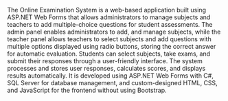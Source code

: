 The Online Examination System is a web-based application built using ASP.NET Web Forms that allows administrators to manage subjects and teachers to add multiple-choice questions for student assessments. The admin panel enables administrators to add, and manage subjects, while the teacher panel allows teachers to select subjects and add questions with multiple options displayed using radio buttons, storing the correct answer for automatic evaluation. Students can select subjects, take exams, and submit their responses through a user-friendly interface. The system processes and stores user responses, calculates scores, and displays results automatically. It is developed using ASP.NET Web Forms with C#, SQL Server for database management, and custom-designed HTML, CSS, and JavaScript for the frontend without using Bootstrap.
